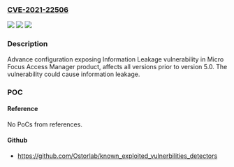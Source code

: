 ### [CVE-2021-22506](https://cve.mitre.org/cgi-bin/cvename.cgi?name=CVE-2021-22506)
![](https://img.shields.io/static/v1?label=Product&message=Access%20Manager.&color=blue)
![](https://img.shields.io/static/v1?label=Version&message=n%2Fa&color=blue)
![](https://img.shields.io/static/v1?label=Vulnerability&message=Information%20Leakage&color=brighgreen)

### Description

Advance configuration exposing Information Leakage vulnerability in Micro Focus Access Manager product, affects all versions prior to version 5.0. The vulnerability could cause information leakage.

### POC

#### Reference
No PoCs from references.

#### Github
- https://github.com/Ostorlab/known_exploited_vulnerbilities_detectors

